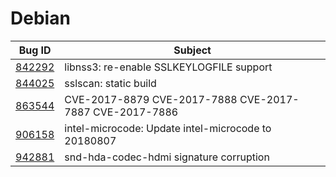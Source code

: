 # Debian

| Bug ID | Subject |
|--------|---------|
|[842292](https://bugs.debian.org/cgi-bin/bugreport.cgi?bug=842292)|libnss3: re-enable SSLKEYLOGFILE support|
|[844025](https://bugs.debian.org/cgi-bin/bugreport.cgi?bug=844025)|sslscan: static build|
|[863544](https://bugs.debian.org/cgi-bin/bugreport.cgi?bug=863544)|CVE-2017-8879 CVE-2017-7888 CVE-2017-7887 CVE-2017-7886|
|[906158](https://bugs.debian.org/cgi-bin/bugreport.cgi?bug=906158)|intel-microcode: Update intel-microcode to 20180807|
|[942881](https://bugs.debian.org/cgi-bin/bugreport.cgi?bug=942881)|snd-hda-codec-hdmi signature corruption|
